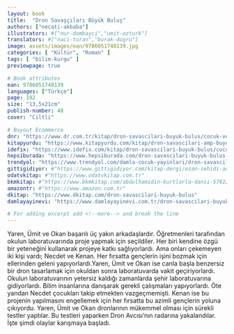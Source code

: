 ```yaml
---
layout: book
title:  "Dron Savaşçıları Büyük Buluş"
authors: ["necati-akbaba"]
illustrators: #["nur-dombayci","umit-ozturk"]
translators: #["naci-turan","burak-dogru"]
image: assets/images/ean/9786051748139.jpg
categories: [ "Kültür", "Roman" ]
tags: [ "bilim-kurgu" ]
previewpage: true

# Book attributes
ean: 9786051748139
languages: ["Türkçe"]
page: 192
size: "13,5x21cm"
publish-number: 48
cover: "Ciltli"

# Buyout Ecommerce
dnr: "https://www.dr.com.tr/kitap/dron-savascilari-buyuk-bulus/cocuk-ve-genclik/genclik-10-yas/roman-oyku/urunno=0001800073001"
kitapyurdu: "https://www.kitapyurdu.com/kitap/dron-savascilari-amp-buyuk-bulus/495663.html&filter_name=Dron+Sava%C5%9F%C3%A7%C4%B1lar%C4%B1+B%C3%BCy%C3%BCk+Bulu%C5%9F"
idefix: "https://www.idefix.com/kitap/dron-savascilari-buyuk-bulus/cocuk-ve-genclik/genclik-10-yas/roman-oyku/urunno=0001800073001"
hepsiburada: "https://www.hepsiburada.com/dron-savascilari-buyuk-bulus-necati-akbaba-p-HBV00000JKGCC"
trendyol: "https://www.trendyol.com/damla-cocuk-yayinlari/dron-savascilari-buyuk-bulus-p-97331875"
gittigidiyor: #"https://www.gittigidiyor.com/kitap-dergi/ezan-sehidi-adnan-menderes_pdp_732728793"
odatvkitap: #"https://www.odatvkitap.com.tr"
bkmkitap: #"https://www.bkmkitap.com/abdulhamidin-kurtlarla-dansi-578226"
amazontr: #"https://www.amazon.com.tr"
dkitap: "https://www.dkitap.com/dron-savascilari-buyuk-bulus"
damlayayinevi: "https://www.damlayayinevi.com.tr/dron-savascilari-buyuk-bulus"

# For adding excerpt add <!--more--> and break the line
---
```

Yaren, Ümit ve Okan başarılı üç yakın arkadaşlardır. Öğretmenleri tarafından okulun laboratuvarında proje yapmak için seçildiler. Her biri kendine özgü bir yeteneğini kullanarak projeye katkı sağlıyorlardı. Ama onları çekemeyen iki kişi vardı; Necdet ve Kenan. Her fırsatta gençlerin işini bozmak için ellerinden geleni yapıyorlardı.Yaren, Ümit ve Okan ise canla başla benzersiz bir dron tasarlamak için okuldan sonra laboratuvarda vakit geçiriyorlardı. Okulun laboratuvarının yetersiz kaldığı zamanlarda şehir laboratuvarına gidiyorlardı. Bilim insanlarına danışarak gerekli çalışmaları yapıyorlardı.
Öte yandan Necdet çocukları takip etmekten vazgeçmemişti. Kenan ise bu projenin yapılmasını engellemek için her fırsatta bu azimli gençlerin yoluna çıkıyordu. Yaren, Ümit ve Okan dronlarının mükemmel olması için sürekli testler yaptılar. Bu testleri yaparken Dron Avcısı’nın radarına yakalandılar. İşte şimdi olaylar karışmaya başladı.
<!--more--> 
